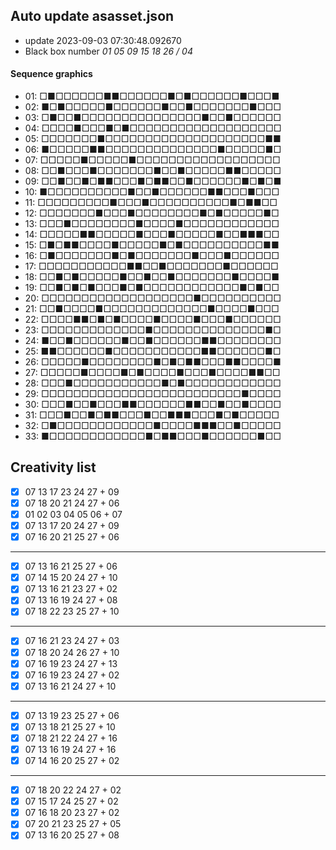 ## Auto update asasset.json

* update 2023-09-03 07:30:48.092670
* Black box number _01 05 09 15 18 26 / 04_
#### Sequence graphics

* 01: □■□□□□□□■■□□□□□□■□■□□□□□□■□□□■
* 02: ■□■□□□□□■□□□□□□■□□■□□□□□□□■□□□
* 03: □■□□■□□□□□□□□□□□□□□□■□□■□□□□□□
* 04: □□□□■□□□■□■□□□□□□□□□□□□□□□□□□□
* 05: □□□□□□□■□□□□□□□□□□□□□□□□□□□□■■
* 06: ■□□□□□■■□□□□□□□□□□□□□□■□□□□□■□
* 07: □□□□□■□□□□□■□□□□□□□□□□□□□□□□□□
* 08: □□■□□□■□□□□□□□■□□■□□□□□■■□□□□□
* 09: □□■□□■□■■□□□■□■■□□■□□□□□□■□■□■
* 10: ■□□□□□□□□□□■□□■□□□□□□■■□□□■□□□
* 11: □□□□□□□□□■□□□■□□□□□□□□□□■□■■□□
* 12: □□□□□□□■□□□■□□□□□□□□■□■□□□□□■□
* 13: □□□■□□□□□□□□■□□□□■□□□□□□□□□□□□
* 14: □□□□□■■□□□□□■□□□■□□□□□■□□■■■□□
* 15: □■□■■□□□□■□□□□□■□■□□□□□□□□□□■■
* 16: □■□□□□□□□■□■□□□□□□□■□□□■□□□□□□
* 17: □□□□□□□□□□□■■□□■□□□□□□□■□□□□□□
* 18: □□■□■□□□□□■□□■□□■□□□□□□□■□□□□■
* 19: □□■□■□■□□□■□■□□□□□□□□□□□□■□■□□
* 20: □□□□□□□□□□□□□□□□□□□■□□□□□□□□□□
* 21: □□■□□□□■□□□□□□□□□□□□□■□□□□■□□□
* 22: □□□□■■□■□■□□□□■□□□□■□□□■□□□□□□
* 23: □□□□□□□□□□□□□■□□□□□□□□□□□□□□■□
* 24: ■□□■□□□□□□■□□■□□□□□□■■□□□□□□□□
* 25: ■■□□□□□□■□□□□□□□□□□□■■□□□□□□■□
* 26: □□□□□■□□□□□□□□■□■□■■□□□■■□□□□■
* 27: □□□□□■□□□□■□■□□□□■□□□■□□□□■■□□
* 28: □□□■□□□□□□□□□□□■□■□□□□□□□□□□□□
* 29: □□□□□□□□□□□□□□□□□□□□□□□□□■□□□□
* 30: □□□■□□■□□□■■□□□□□□■■□□■□□■□□□□
* 31: □□□■□□■□■■□□□■□□■■■□□□■□■□□□□□
* 32: □■□□□□□□□□□□□□■□□□□■■■□□■□□□□□
* 33: ■□□□□□□□□□□□□■□■■□□□■□□□□□□■□□
## Creativity list

- [x] 07 13 17 23 24 27 + 09
- [x] 07 18 20 21 24 27 + 06
- [x] 01 02 03 04 05 06 + 07
- [x] 07 13 17 20 24 27 + 09
- [x] 07 16 20 21 25 27 + 06
***
- [x] 07 13 16 21 25 27 + 06
- [x] 07 14 15 20 24 27 + 10
- [x] 07 13 16 21 23 27 + 02
- [x] 07 13 16 19 24 27 + 08
- [x] 07 18 22 23 25 27 + 10
***
- [x] 07 16 21 23 24 27 + 03
- [x] 07 18 20 24 26 27 + 10
- [x] 07 16 19 23 24 27 + 13
- [x] 07 16 19 23 24 27 + 02
- [x] 07 13 16 21 24 27 + 10
***
- [x] 07 13 19 23 25 27 + 06
- [x] 07 13 18 21 25 27 + 10
- [x] 07 18 21 22 24 27 + 16
- [x] 07 13 16 19 24 27 + 16
- [x] 07 14 16 20 25 27 + 02
***
- [x] 07 18 20 22 24 27 + 02
- [x] 07 15 17 24 25 27 + 02
- [x] 07 16 18 20 23 27 + 02
- [x] 07 20 21 23 25 27 + 05
- [x] 07 13 16 20 25 27 + 08
